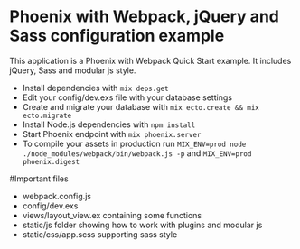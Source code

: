 # Phoenix with Webpack, jQuery and Sass configuration example

This application is a Phoenix with Webpack Quick Start example.
It includes jQuery, Sass and modular js style.

  * Install dependencies with `mix deps.get`
  * Edit your config/dev.exs file with your database settings
  * Create and migrate your database with `mix ecto.create && mix ecto.migrate`
  * Install Node.js dependencies with `npm install`
  * Start Phoenix endpoint with `mix phoenix.server`
  * To compile your assets in production run `MIX_ENV=prod node ./node_modules/webpack/bin/webpack.js -p` and `MIX_ENV=prod phoenix.digest`

#Important files
  * webpack.config.js
  * config/dev.exs
  * views/layout_view.ex containing some functions
  * static/js folder showing how to work with plugins and modular js
  * static/css/app.scss supporting sass style
